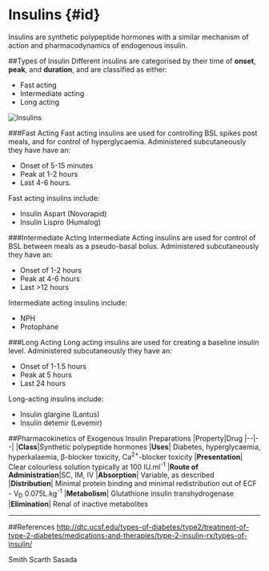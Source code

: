 # Insulins {#id}

Insulins are synthetic polypeptide hormones with a similar mechanism of action and pharmacodynamics of endogenous insulin.

##Types of Insulin
Different insulins are categorised by their time of **onset**, **peak**, and **duration**, and are classified as either:
* Fast acting
* Intermediate acting
* Long acting

![Insulins](http:\\www.dtc.ucsf.edu/images/charts/4.f.i.jpg)

###Fast Acting
Fast acting insulins are used for controlling BSL spikes post meals, and for control of hyperglycaemia. Administered subcutaneously they have have an:
* Onset of 5-15 minutes
* Peak at 1-2 hours
* Last 4-6 hours.

Fast acting insulins include:
* Insulin Aspart (Novorapid)
* Insulin Lispro (Humalog)

###Intermediate Acting
Intermediate Acting insulins are used for control of BSL between meals as a pseudo-basal bolus. Administered subcutaneously they have an:
* Onset of 1-2 hours
* Peak at 4-6 hours
* Last >12 hours

Intermediate acting insulins include:
* NPH
* Protophane

###Long Acting
Long acting insulins are used for creating a baseline insulin level. Administered subcutaneously they have an:
* Onset of 1-1.5 hours
* Peak at 5 hours
* Last 24 hours

Long-acting insulins include:
* Insulin glargine (Lantus)
* Insulin detemir (Levemir)

##Pharmacokinetics of Exogenous Insulin Preparations
|Property|Drug
|--|--|
|**Class**|Synthetic polypeptide hormones
|**Uses**| Diabetes, hyperglycaemia, hyperkalaemia, β-blocker toxicity, Ca<sup>2+</sup>-blocker toxicity
|**Presentation**| Clear colourless solution typically at 100 IU.ml<sup>-1</sup>
|**Route of Administration**|SC, IM, IV
|**Absorption**| Variable, as described
|**Distribution**| Minimal protein binding and minimal redistribution out of ECF - V<sub>D</sub> 0.075L.kg<sup>-1</sup>
|**Metabolism**| Glutathione insulin transhydrogenase
|**Elimination**| Renal of inactive metabolites

---
##References
http://dtc.ucsf.edu/types-of-diabetes/type2/treatment-of-type-2-diabetes/medications-and-therapies/type-2-insulin-rx/types-of-insulin/

Smith Scarth Sasada
